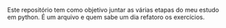 Este repositório tem como objetivo juntar as várias etapas do meu estudo em python. É um arquivo e
quem sabe um dia refatoro os exercícios.
